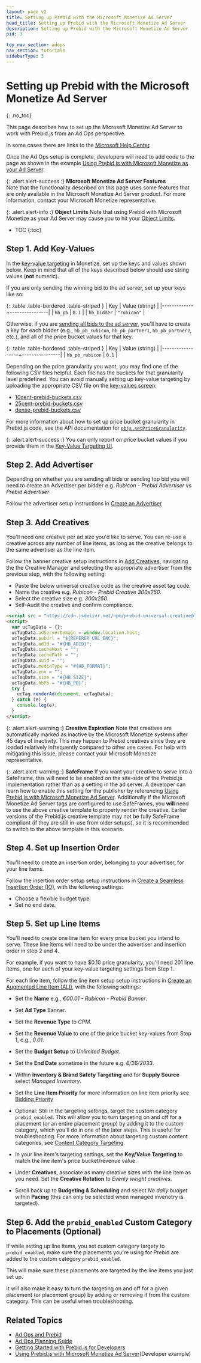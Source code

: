 ```yaml
---
layout: page_v2
title: Setting up Prebid with the Microsoft Monetize Ad Server
head_title: Setting up Prebid with the Microsoft Monetize Ad Server
description: Setting up Prebid with the Microsoft Monetize Ad Server
pid: 3

top_nav_section: adops
nav_section: tutorials
sidebarType: 3
---
```


# Setting up Prebid with the Microsoft Monetize Ad Server

{: .no_toc}

This page describes how to set up the Microsoft Monetize Ad Server to work with Prebid.js from an Ad Ops perspective.

In some cases there are links to the [Microsoft Help Center](https://docs.xandr.com/).

Once the Ad Ops setup is complete, developers will need to add code to the page as shown in the example [Using Prebid.js with Microsoft Monetize as your Ad Server]({{site.github.url}}/dev-docs/examples/use-prebid-with-appnexus-ad-server.html).

{: .alert.alert-success :}
**Microsoft Monetize Ad Server Features**  
Note that the functionality described on this page uses some features that are only available in the Microsoft Monetize Ad Server product.  For more information, contact your Microsoft Monetize representative.

{: .alert.alert-info :}
**Object Limits**
Note that using Prebid with Microsoft Monetize as your Ad Server may cause you to
hit your [Object Limits](https://docs.xandr.com/bundle/monetize_monetize-standard/page/topics/viewing-your-object-limits.html).

* TOC
{:toc}

## Step 1. Add Key-Values

In the [key-value targeting](https://docs.xandr.com/bundle/monetize_monetize-standard/page/topics/key-value-targeting.html) in Monetize, set up the keys and values shown below.  Keep in mind that all of the keys described below should use string values (**not** numeric).

If you are only sending the winning bid to the ad server, set up your keys like so:

{: .table .table-bordered .table-striped }
| Key         | Value (string) |
|-------------+----------------|
| `hb_pb`     | `0.1`          |
| `hb_bidder` | `"rubicon"`   |

Otherwise, if you are [sending all bids to the ad server](/dev-docs/publisher-api-reference/setConfig.html#setConfig-Send-All-Bids), you'll have to create a key for each bidder (e.g., `hb_pb_rubicon`, `hb_pb_partner1`, `hb_pb_partner2`, etc.), and all of the price bucket values for that key.

{: .table .table-bordered .table-striped }
| Key              | Value (string) |
|------------------+----------------|
| `hb_pb_rubicon` | `0.1`          |

Depending on the price granularity you want, you may find one of the following CSV files helpful.  Each file has the buckets for that granularity level predefined.  You can avoid manually setting up key-value targeting by uploading the appropriate CSV file on the [key-values screen](https://docs.xandr.com/bundle/monetize_monetize-standard/page/topics/key-value-targeting.html):

* [10cent-prebid-buckets.csv]({{site.github.url}}/assets/csv/10cent-prebid-buckets.csv)
* [25cent-prebid-buckets.csv]({{site.github.url}}/assets/csv/25cent-prebid-buckets.csv)
* [dense-prebid-buckets.csv]({{site.github.url}}/assets/csv/dense-prebid-buckets.csv)

For more information about how to set up price bucket granularity in Prebid.js code, see the API documentation for [`pbjs.setPriceGranularity`](/dev-docs/publisher-api-reference/setConfig.html#setConfig-Price-Granularity).

{: .alert.alert-success :}
You can only report on price bucket values if you provide them in the <a href="https://docs.xandr.com/bundle/monetize_monetize-standard/page/topics/key-value-targeting.html">Key-Value Targeting UI</a>.

## Step 2. Add Advertiser

Depending on whether you are sending all bids or sending top bid you will need to create an Advertiser per bidder e.g. *Rubicon - Prebid Advertiser* vs *Prebid Advertiser*

Follow the advertiser setup instructions in [Create an Advertiser](https://docs.xandr.com/bundle/monetize_monetize-standard/page/topics/create-an-advertiser.html)

## Step 3. Add Creatives

You'll need one creative per ad size you'd like to serve.  You can re-use a creative across any number of line items, as long as the creative belongs to the same advertiser as the line item.

Follow the banner creative setup instructions in [Add Creatives](https://docs.xandr.com/bundle/monetize_monetize-standard/page/topics/add-a-creative.html), navigating the the Creative Manager and selecting the appropriate advertiser from the previous step, with the following setting:

* Paste the below universal creative code as the creative asset tag code.
* Name the creative e.g. *Rubicon - Prebid Creative 300x250*.
* Select the creative size e.g. *300x250*.
* Self-Audit the creative and confirm compliance.

```html
<script src = "https://cdn.jsdelivr.net/npm/prebid-universal-creative@latest/dist/#{HB_FORMAT}.js"></script>
<script>
  var ucTagData = {};
  ucTagData.adServerDomain = window.location.host;
  ucTagData.pubUrl = "${REFERER_URL_ENC}";
  ucTagData.adId = "#{HB_ADID}";
  ucTagData.cacheHost = "";
  ucTagData.cachePath = "";
  ucTagData.uuid = "";
  ucTagData.mediaType = "#{HB_FORMAT}";
  ucTagData.env = "";
  ucTagData.size = "#{HB_SIZE}";
  ucTagData.hbPb = "#{HB_PB}";
  try {
    ucTag.renderAd(document, ucTagData);
  } catch (e) {
    console.log(e);
  }
</script>
```

{: .alert.alert-warning :}
**Creative Expiration**
Note that creatives are automatically marked as inactive by the Microsoft Monetize systems after 45 days of inactivity.  This may happen to Prebid creatives since they are loaded relatively infrequently compared to other use cases.  For help with mitigating this issue, please contact your Microsoft Monetize representative.

{: .alert.alert-warning :}
**SafeFrame**
If you want your creative to serve into a SafeFrame, this will need to be enabled on the site-side of the Prebid.js implementation rather than as a setting in the ad server.  A developer can learn how to enable this setting for the publisher by referencing [Using Prebid.js with Microsoft Monetize Ad Server]({{site.github.url}}/dev-docs/examples/use-prebid-with-appnexus-ad-server.html).  Additionally if the Microsoft Monetize Ad Server tags are configured to use SafeFrames, you **will** need to use the above creative template to properly render the creative.  Earlier versions of the Prebid.js creative template may not be fully SafeFrame compliant (if they are still in-use from older setups), so it is recommended to switch to the above template in this scenario.

## Step 4. Set up Insertion Order

You'll need to create an insertion order, belonging to your advertiser, for your line items.

Follow the insertion order setup setup instructions in [Create a Seamless Insertion Order (IO)](https://docs.xandr.com/bundle/monetize_monetize-standard/page/topics/create-an-insertion-order.html), with the following settings:

* Choose a flexible budget type.
* Set no end date.

## Step 5. Set up Line Items

You'll need to create one line item for every price bucket you intend to serve. These line items will need to be under the advertiser and insertion order in step 2 and 4.

For example, if you want to have $0.10 price granularity, you'll need 201 line items, one for each of your key-value targeting settings from Step 1.

For each line item, follow the line item setup setup instructions in [Create an Augmented Line Item (ALI)](https://docs.xandr.com/bundle/monetize_monetize-standard/page/topics/create-an-augmented-line-item-ali.html), with the following settings:

* Set the **Name** e.g., *€00.01 - Rubicon - Prebid Banner*.

* Set **Ad Type** Banner.

* Set the **Revenue Type** to *CPM*.

* Set the **Revenue Value** to one of the price bucket key-values from Step 1, e.g., *0.01*.

* Set the **Budget Setup** to *Unlimited Budget*.

* Set the **End Date** sometime in the future e.g. *6/26/2033*.

* Within **Inventory & Brand Safety Targeting** and for **Supply Source** select *Managed Inventory*.

* Set the **Line Item Priority** for more information on line item priority see [Bidding Priority](https://docs.xandr.com/bundle/monetize_monetize-standard/page/topics/bidding-priority.html)

* Optional: Still in the targeting settings, target the custom category `prebid_enabled`. This will allow you to turn targeting on and off for a placement (or an entire placement group) by adding it to the custom category, which you'll do in one of the later steps.  This is useful for troubleshooting.  For more information about targeting custom content categories, see [Content Category Targeting](https://docs.xandr.com/bundle/monetize_monetize-standard/page/topics/content-category-targeting.html).

* In your line item's targeting settings, set the **Key/Value Targeting** to match the line item's price bucket/revenue value.

* Under **Creatives**, associate as many creative sizes with the line item as you need.  Set the **Creative Rotation** to *Evenly weight creatives*.

* Scroll back up to **Budgeting & Scheduling** and select *No daily budget* within **Pacing** (this can only be selected when managed invenotry is targeted).

## Step 6. Add the `prebid_enabled` Custom Category to Placements (Optional)

If while setting up line items, you set custom category targety to `prebid_enabled`, make sure the placements you're using for Prebid are added to the custom category `prebid_enabled`.

This will make sure these placements are targeted by the line items you just set up.

It will also make it easy to turn the targeting on and off for a given placement (or placement group) by adding or removing it from the custom category.  This can be useful when troubleshooting.

## Related Topics

* [Ad Ops and Prebid](/adops/before-you-start.html)
* [Ad Ops Planning Guide](/adops/adops-planning-guide.html)
* [Getting Started with Prebid.js for Developers](/dev-docs/getting-started.html)
* [Using Prebid.js with Microsoft Monetize Ad Server](/dev-docs/examples/use-prebid-with-appnexus-ad-server.html)(Developer example)
